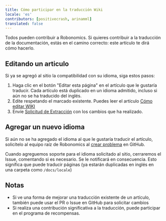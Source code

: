 ```yaml
---
title: Cómo participar en la traducción Wiki 
locale: 'es' 
contributors: [positivecrash, arinamml]
translated: false
---
```


Todos pueden contribuir a Robonomics. Si quieres contribuir a la traducción de la documentación, estás en el camino correcto: este artículo te dirá cómo hacerlo.

## Editando un articulo

Si ya se agregó al sitio la compatibilidad con su idioma, siga estos pasos:

1. Haga clic en el botón "Editar esta página" en el artículo que le gustaría traducir. Cada artículo está duplicado en un idioma admitido, incluso si aún no se ha traducido del inglés.
2. Edite respetando el marcado existente. Puedes leer el artículo [Cómo editar WIKI](/docs/edit-wiki)
3. Envíe [Solicitud de Extracción](https://docs.github.com/github/collaborating-with-issues-and-pull-requests/creating-a-pull-request) con los cambios que ha realizado.

## Agregar un nuevo idioma

Si aún no se ha agregado el idioma al que le gustaría traducir el artículo, solicítelo al equipo raíz de Robonomics al [crear problema](https://docs.github.com/desktop/contributing-and-collaborating-using-github-desktop/creating-an-issue-or-pull-request) en GitHub.

Cuando agreguemos soporte para el idioma solicitado al sitio, cerraremos el Issue, comentando si es necesario. Se le notificará en consecuencia. Esto significa que puede traducir páginas (ya estarán duplicadas en inglés en una carpeta como `/docs/locale`)

## Notas
* Si ve una forma de mejorar una traducción existente de un artículo, también puede usar el PR o Issue en GitHub para solicitar cambios
* Si realiza una contribución significativa a la traducción, puede participar en el programa de recompensas.
